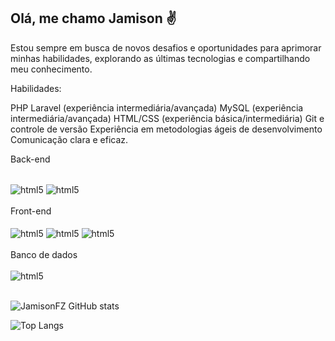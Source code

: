 ## Olá, me chamo Jamison ✌️
Estou sempre em busca de novos desafios e oportunidades para aprimorar minhas habilidades, explorando as últimas tecnologias e compartilhando meu conhecimento.

Habilidades:

PHP Laravel (experiência intermediária/avançada)
MySQL (experiência intermediária/avançada)
HTML/CSS (experiência básica/intermediária)
Git e controle de versão
Experiência em metodologias ágeis de desenvolvimento
Comunicação clara e eficaz.

Back-end
<div style="display: inline_block"><br/>
    <img align="center" alt="html5" src="https://img.shields.io/badge/PHP-777BB4?style=for-the-badge&logo=php&logoColor=white" />
    <img align="center" alt="html5" src="https://img.shields.io/badge/Laravel-FF2D20?style=for-the-badge&logo=laravel&logoColor=white" />
</div>

</br>
Front-end

<div style="display: inline_block"><br/>
    <img align="center" alt="html5" src="https://img.shields.io/badge/HTML5-E34F26?style=for-the-badge&logo=html5&logoColor=white" />
    <img align="center" alt="html5" src="https://img.shields.io/badge/CSS3-1572B6?style=for-the-badge&logo=css3&logoColor=white" />
    <img align="center" alt="html5" src="https://img.shields.io/badge/JavaScript-F7DF1E?style=for-the-badge&logo=javascript&logoColor=black" />
</div>

</br>
Banco de dados

<div style="display: inline_block"><br/>
    <img align="center" alt="html5" src="https://img.shields.io/badge/MySQL-00000F?style=for-the-badge&logo=mysql&logoColor=white" />
</div>

</br>

![JamisonFZ GitHub stats](https://github-readme-stats.vercel.app/api?username=jamisonfz&show_icons=true&theme=dracula)

![Top Langs](https://github-readme-stats.vercel.app/api/top-langs/?username=jamisonfz&hide_progress=true)
